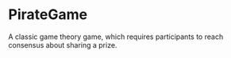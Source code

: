# PirateGame
A classic game theory game, which requires participants to reach consensus about sharing a prize. 
